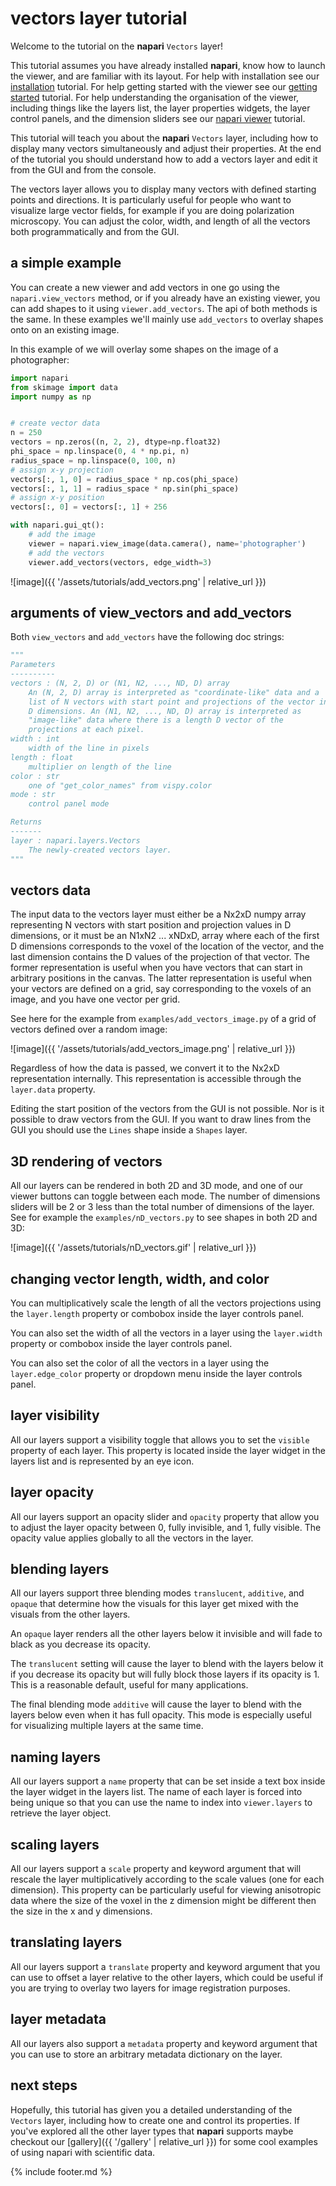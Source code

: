 # vectors layer tutorial

Welcome to the tutorial on the **napari** `Vectors` layer!

This tutorial assumes you have already installed **napari**,
know how to launch the viewer,
and are familiar with its layout.
For help with installation see our [installation](./installation) tutorial.
For help getting started with the viewer see our [getting started](./getting_started) tutorial.
For help understanding the organisation of the viewer,
including things like the layers list,
the layer properties widgets,
the layer control panels,
and the dimension sliders
see our [napari viewer](./viewer) tutorial.

This tutorial will teach you about the **napari** `Vectors` layer,
including how to display many vectors simultaneously and adjust their properties.
At the end of the tutorial you should understand how to add a vectors layer
and edit it from the GUI and from the console.

The vectors layer allows you to display many vectors with defined starting points and directions.
It is particularly useful for people who want to visualize large vector fields,
for example if you are doing polarization microscopy.
You can adjust the color, width, and length of all the vectors both programmatically and from the GUI.

## a simple example

You can create a new viewer and add vectors in one go using the `napari.view_vectors` method,
or if you already have an existing viewer, you can add shapes to it using `viewer.add_vectors`.
The api of both methods is the same.
In these examples we'll mainly use `add_vectors` to overlay shapes onto on an existing image.

In this example of we will overlay some shapes on the image of a photographer:

```python
import napari
from skimage import data
import numpy as np


# create vector data
n = 250
vectors = np.zeros((n, 2, 2), dtype=np.float32)
phi_space = np.linspace(0, 4 * np.pi, n)
radius_space = np.linspace(0, 100, n)
# assign x-y projection
vectors[:, 1, 0] = radius_space * np.cos(phi_space)
vectors[:, 1, 1] = radius_space * np.sin(phi_space)
# assign x-y position
vectors[:, 0] = vectors[:, 1] + 256

with napari.gui_qt():
    # add the image
    viewer = napari.view_image(data.camera(), name='photographer')
    # add the vectors
    viewer.add_vectors(vectors, edge_width=3)

```

![image]({{ '/assets/tutorials/add_vectors.png' | relative_url }})

## arguments of view_vectors and add_vectors

Both `view_vectors` and `add_vectors` have the following doc strings:

```python
"""
Parameters
----------
vectors : (N, 2, D) or (N1, N2, ..., ND, D) array
    An (N, 2, D) array is interpreted as "coordinate-like" data and a
    list of N vectors with start point and projections of the vector in
    D dimensions. An (N1, N2, ..., ND, D) array is interpreted as
    "image-like" data where there is a length D vector of the
    projections at each pixel.
width : int
    width of the line in pixels
length : float
    multiplier on length of the line
color : str
    one of "get_color_names" from vispy.color
mode : str
    control panel mode

Returns
-------
layer : napari.layers.Vectors
    The newly-created vectors layer.
"""
```

## vectors data

The input data to the vectors layer must either be a Nx2xD numpy array
representing N vectors with start position and projection values in D dimensions,
or it must be an N1xN2 ... xNDxD, array
where each of the first D dimensions corresponds to the voxel of the location of the vector,
and the last dimension contains the D values of the projection of that vector.
The former representation is useful when you have vectors that can start in arbitrary positions in the canvas.
The latter representation is useful when your vectors are defined on a grid,
say corresponding to the voxels of an image,
and you have one vector per grid.

See here for the example from `examples/add_vectors_image.py` of a grid of vectors defined over a random image:

![image]({{ '/assets/tutorials/add_vectors_image.png' | relative_url }})

Regardless of how the data is passed, we convert it to the Nx2xD representation internally.
This representation is  accessible through the `layer.data` property.

Editing the start position of the vectors from the GUI is not possible.
Nor is it possible to draw vectors from the GUI.
If you want to draw lines from the GUI you should use the `Lines` shape inside a `Shapes` layer.

## 3D rendering of vectors

All our layers can be rendered in both 2D and 3D mode,
and one of our viewer buttons can toggle between each mode.
The number of dimensions sliders will be 2 or 3 less than the total number of dimensions of the layer.
See for example the `examples/nD_vectors.py` to see shapes in both 2D and 3D:

![image]({{ '/assets/tutorials/nD_vectors.gif' | relative_url }})

## changing vector length, width, and color

You can multiplicatively scale the length of all the vectors projections using the `layer.length` property or combobox inside the layer controls panel.

You can also set the width of all the vectors in a layer using the `layer.width` property or combobox inside the layer controls panel.

You can also set the color of all the vectors in a layer using the `layer.edge_color` property or dropdown menu inside the layer controls panel.

## layer visibility

All our layers support a visibility toggle that allows you to set the `visible` property of each layer.
This property is located inside the layer widget in the layers list and is represented by an eye icon.

## layer opacity

All our layers support an opacity slider and `opacity` property
that allow you to adjust the layer opacity between 0, fully invisible, and 1, fully visible.
The opacity value applies globally to all the vectors in the layer.

## blending layers

All our layers support three blending modes `translucent`, `additive`, and `opaque`
that determine how the visuals for this layer get mixed with the visuals from the other layers.

An `opaque` layer renders all the other layers below it invisible
and will fade to black as you decrease its opacity.

The `translucent` setting will cause the layer to blend with the layers below it if you decrease its opacity
but will fully block those layers if its opacity is 1.
This is a reasonable default, useful for many applications.

The final blending mode `additive` will cause the layer to blend with the layers below
even when it has full opacity.
This mode is especially useful for visualizing multiple layers at the same time.

## naming layers

All our layers support a `name` property that can be set inside a text box inside the layer widget in the layers list.
The name of each layer is forced into being unique
so that you can use the name to index into `viewer.layers` to retrieve the layer object.

## scaling layers

All our layers support a `scale` property and keyword argument
that will rescale the layer multiplicatively according to the scale values (one for each dimension).
This property can be particularly useful for viewing anisotropic data
where the size of the voxel in the z dimension might be different then the size in the x and y dimensions.

## translating layers

All our layers support a `translate` property and keyword argument
that you can use to offset a layer relative to the other layers,
which could be useful if you are trying to overlay two layers for image registration purposes.

## layer metadata

All our layers also support a `metadata` property and keyword argument
that you can use to store an arbitrary metadata dictionary on the layer.

## next steps

Hopefully, this tutorial has given you a detailed understanding of the `Vectors` layer,
including how to create one and control its properties.
If you've explored all the other layer types that **napari** supports
maybe checkout our [gallery]({{ '/gallery' | relative_url }}) for some cool examples of using napari with scientific data.

{% include footer.md %}
